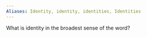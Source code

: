 ```yaml
---
Aliases: Identity, identity, identities, Identities
---
```

What is identity in the broadest sense of the word?